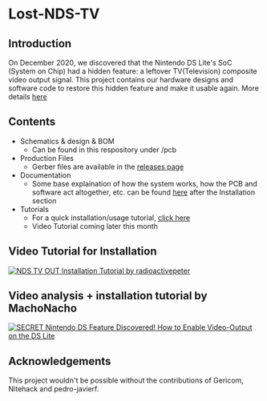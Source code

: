 # Lost-NDS-TV

## Introduction

On December 2020, we discovered that the Nintendo DS Lite's SoC (System on Chip) had a hidden feature: a leftover TV(Television) composite video output signal. This project contains our hardware designs and software code to restore this hidden feature and make it usable again. More details [here](https://lostnintendohistory.github.io/DS-TV-OUT)

## Contents

 * Schematics & design & BOM
   * Can be found in this respository under /pcb
 * Production Files
   * Gerber files are available in the [releases page](https://github.com/LostNintendoHistory/Lost-NDS-TV/releases)
 * Documentation
   * Some base explaination of how the system works, how the PCB and software act altogether, etc. can be found [here](https://lostnintendohistory.github.io/DS-TV-OUT) after the Installation section
 * Tutorials
   * For a quick installation/usage tutorial, [click here](https://lostnintendohistory.github.io/DS-TV-OUT)
   * Video Tutorial coming later this month

## Video Tutorial for Installation

[![NDS TV OUT Installation Tutorial by radioactivepeter](https://img.youtube.com/vi/lBJaaE3PBwQ/0.jpg)](https://www.youtube.com/watch?v=lBJaaE3PBwQ)

## Video analysis + installation tutorial by MachoNacho

[![SECRET Nintendo DS Feature Discovered! How to Enable Video-Output on the DS Lite](https://img.youtube.com/vi/F4n9oYBFiMI/0.jpg)](https://www.youtube.com/watch?v=F4n9oYBFiMI&t=1s&ab_channel=MachoNachoProductions)

## Acknowledgements 

This project wouldn't be possible without the contributions of Gericom, Nitehack and pedro-javierf.
